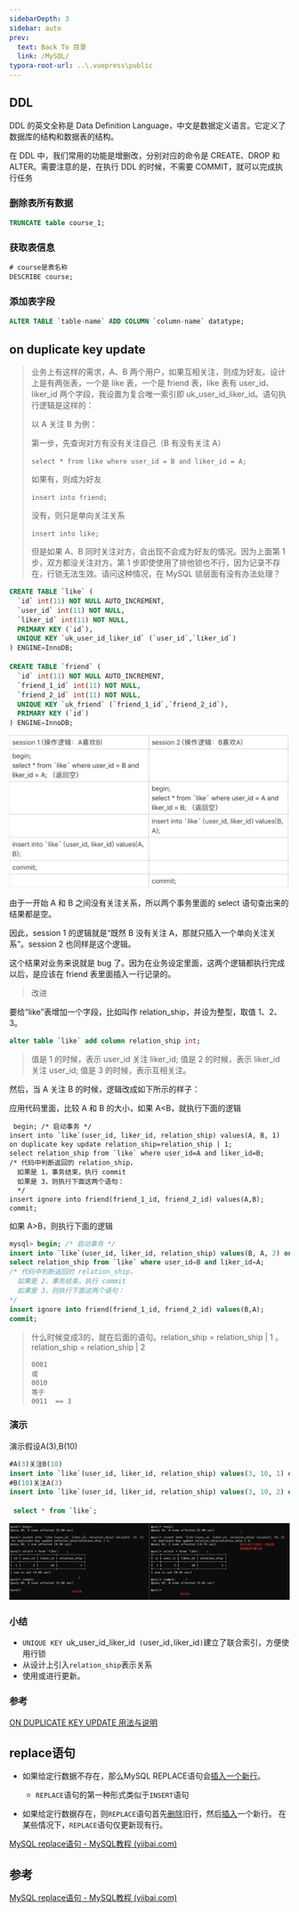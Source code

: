 ```yaml
---
sidebarDepth: 3
sidebar: auto
prev:
  text: Back To 目录
  link: /MySQL/
typora-root-url: ..\.vuepress\public
---
```




## DDL

DDL 的英文全称是 Data Definition Language，中文是数据定义语言。它定义了数据库的结构和数据表的结构。

在 DDL 中，我们常用的功能是增删改，分别对应的命令是 CREATE、DROP 和 ALTER。需要注意的是，在执行 DDL 的时候，不需要 COMMIT，就可以完成执行任务

### 删除表所有数据

```sql
TRUNCATE table course_1;
```



### 获取表信息

```sql
# course是表名称
DESCRIBE course;
```



### 添加表字段

```sql
ALTER TABLE `table-name` ADD COLUMN `column-name` datatype;
```



## on duplicate key update

> 业务上有这样的需求，A、B 两个用户，如果互相关注，则成为好友。设计上是有两张表，一个是 like 表，一个是 friend 表，like 表有 user_id、liker_id 两个字段，我设置为复合唯一索引即 uk_user_id_liker_id。语句执行逻辑是这样的：
>
> 以 A 关注 B 为例：
>
> 第一步，先查询对方有没有关注自己（B 有没有关注 A）
>
> `select * from like where user_id = B and liker_id = A;`
>
> 如果有，则成为好友
>
> `insert into friend;`
>
> 没有，则只是单向关注关系
>
> `insert into like;`
>
> 但是如果 A、B 同时关注对方，会出现不会成为好友的情况。因为上面第 1 步，双方都没关注对方。第 1 步即使使用了排他锁也不行，因为记录不存在，行锁无法生效。请问这种情况，在 MySQL 锁层面有没有办法处理？

```sql
CREATE TABLE `like` (
  `id` int(11) NOT NULL AUTO_INCREMENT,
  `user_id` int(11) NOT NULL,
  `liker_id` int(11) NOT NULL,
  PRIMARY KEY (`id`),
  UNIQUE KEY `uk_user_id_liker_id` (`user_id`,`liker_id`)
) ENGINE=InnoDB;
 
CREATE TABLE `friend` (
  `id` int(11) NOT NULL AUTO_INCREMENT,
  `friend_1_id` int(11) NOT NULL,
  `friend_2_id` int(11) NOT NULL,
  UNIQUE KEY `uk_friend` (`friend_1_id`,`friend_2_id`),
  PRIMARY KEY (`id`)
) ENGINE=InnoDB;
```



![image-20230510142025596](/images/MySQL/image-20230510142025596.png)

由于一开始 A 和 B 之间没有关注关系，所以两个事务里面的 select 语句查出来的结果都是空。

因此，session 1 的逻辑就是“既然 B 没有关注 A，那就只插入一个单向关注关系”。session 2 也同样是这个逻辑。

这个结果对业务来说就是 bug 了。因为在业务设定里面，这两个逻辑都执行完成以后，是应该在 friend 表里面插入一行记录的。

> 改进



要给“like”表增加一个字段，比如叫作 relation_ship，并设为整型，取值 1、2、3。

```sql
alter table `like` add column relation_ship int;
```

> 值是 1 的时候，表示 user_id 关注 liker_id;
> 值是 2 的时候，表示 liker_id 关注 user_id;
> 值是 3 的时候，表示互相关注。

然后，当 A 关注 B 的时候，逻辑改成如下所示的样子：

应用代码里面，比较 A 和 B 的大小，如果 A<B，就执行下面的逻辑

```sqlite
 begin; /* 启动事务 */
insert into `like`(user_id, liker_id, relation_ship) values(A, B, 1) on duplicate key update relation_ship=relation_ship | 1;
select relation_ship from `like` where user_id=A and liker_id=B;
/* 代码中判断返回的 relation_ship，
  如果是 1，事务结束，执行 commit
  如果是 3，则执行下面这两个语句：
  */
insert ignore into friend(friend_1_id, friend_2_id) values(A,B);
commit;
```

如果 A>B，则执行下面的逻辑

```sql
mysql> begin; /* 启动事务 */
insert into `like`(user_id, liker_id, relation_ship) values(B, A, 2) on duplicate key update relation_ship=relation_ship | 2;
select relation_ship from `like` where user_id=B and liker_id=A;
/* 代码中判断返回的 relation_ship，
  如果是 2，事务结束，执行 commit
  如果是 3，则执行下面这两个语句：
*/
insert ignore into friend(friend_1_id, friend_2_id) values(B,A);
commit;
```

> 什么时候变成3的，就在后面的语句。relation_ship = relation_ship | 1 。relation_ship = relation_ship | 2
>
> ```
> 0001
> 或
> 0010
> 等于
> 0011  == 3
> ```

### 演示

演示假设A(3),B(10)

```sql
#A(3)关注B(10)
insert into `like`(user_id, liker_id, relation_ship) values(3, 10, 1) on duplicate key update relation_ship=relation_ship | 1;
#B(10)关注A(3)
insert into `like`(user_id, liker_id, relation_ship) values(3, 10, 2) on duplicate key update relation_ship=relation_ship | 2;

 select * from `like`;
```

![image-20230510145242895](/images/MySQL/image-20230510145242895.png)



### 小结

- `UNIQUE KEY `uk_user_id_liker_id` (`user_id`,`liker_id`)`建立了联合索引，方便使用行锁
- 从设计上引入`relation_ship`表示关系
- 使用或进行更新。

### 参考

[ON DUPLICATE KEY UPDATE 用法与说明](https://blog.csdn.net/qq_22771739/article/details/84668620)



## replace语句

- 如果给定行数据不存在，那么MySQL REPLACE语句会[插入一个新行](http://www.yiibai.com/mysql/insert-statement.html)。
  - `REPLACE`语句的第一种形式类似于`INSERT`语句

- 如果给定行数据存在，则`REPLACE`语句首先[删除](http://www.yiibai.com/mysql/delete-statement.html)旧行，然后[插入](http://www.yiibai.com/mysql/insert-statement.html)一个新行。 在某些情况下，`REPLACE`语句仅更新现有行。

[MySQL replace语句 - MySQL教程 (yiibai.com)](https://www.yiibai.com/mysql/replace.html)



## 参考

[MySQL replace语句 - MySQL教程 (yiibai.com)](https://www.yiibai.com/mysql/replace.html)

